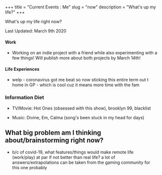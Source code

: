 +++
title = "Current Events : Me"
slug = "now"
description = "What's up my life?"
+++


What's up my life right now?


Last Updated: March 9th 2020
#### Work 
* Working on an indie project with a friend while also experimenting with a few things! Will publish more about both projects by March 14th! 

#### Life Experiences
* welp - coronavirus got me beat so now sticking this entire term out t home in GP - which is cool cuz it means more time with the fam


### Information Diet
* TV/Movie: Hot Ones (obsessed with this show), brooklyn 99, blacklist

* Music: Divine, Em, Calma (song's been stuck in my head for days)


## What big problem am I thinking about/brainstorming right now?

* b/c of covid-19, what features/things would make remote life (work/play) at par if not better than real life? a lot of answers/extrapolations can be taken from the gaming community for this one probably

